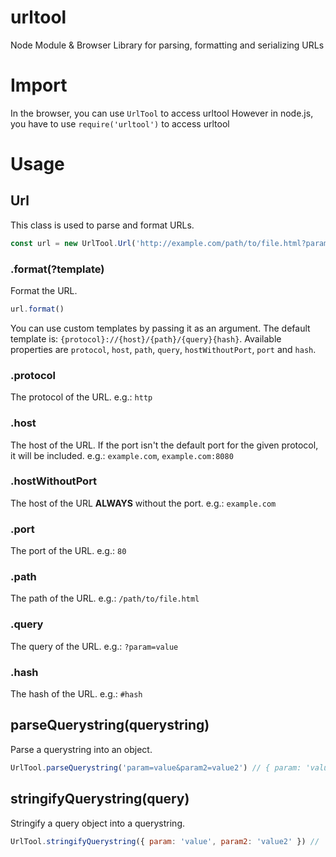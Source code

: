 # urltool
 Node Module & Browser Library for parsing, formatting and serializing URLs

# Import
 In the browser, you can use `UrlTool` to access urltool
 However in node.js, you have to use `require('urltool')` to access urltool

# Usage
## Url
 This class is used to parse and format URLs.
 ```js	
 const url = new UrlTool.Url('http://example.com/path/to/file.html?param=value#hash')
 ```
### .format(?template)
Format the URL.
```js	
url.format()
```

You can use custom templates by passing it as an argument. The default template is: `{protocol}://{host}/{path}/{query}{hash}`. Available properties are `protocol`, `host`, `path`, `query`, `hostWithoutPort`, `port` and `hash`.

### .protocol
 The protocol of the URL.
 e.g.: `http`

### .host
 The host of the URL.
 If the port isn't the default port for the given protocol, it will be included.
 e.g.: `example.com`, `example.com:8080`

### .hostWithoutPort
 The host of the URL **ALWAYS** without the port.
 e.g.: `example.com`

### .port
 The port of the URL.
 e.g.: `80`

### .path
 The path of the URL.
 e.g.: `/path/to/file.html`

### .query
 The query of the URL.
 e.g.: `?param=value`

### .hash
 The hash of the URL.
 e.g.: `#hash`

## parseQuerystring(querystring)
 Parse a querystring into an object.
 ```js	
 UrlTool.parseQuerystring('param=value&param2=value2') // { param: 'value', param2: 'value2' }
 ```

## stringifyQuerystring(query)
 Stringify a query object into a querystring.
 ```js	
 UrlTool.stringifyQuerystring({ param: 'value', param2: 'value2' }) // 'param=value&param2=value2'
 ```
